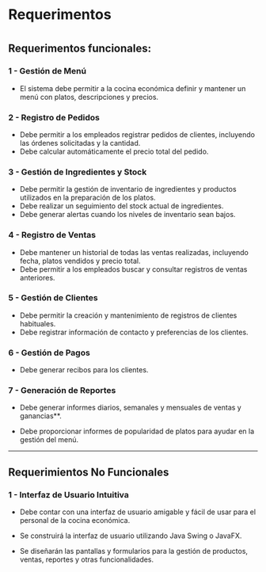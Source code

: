 # Requerimentos
#

## Requerimentos funcionales:

### 1 - Gestión de Menú
* El sistema debe permitir a la cocina económica definir y mantener un menú con platos, descripciones y precios.

### 2 - Registro de Pedidos
* Debe permitir a los empleados registrar pedidos de clientes, incluyendo las órdenes solicitadas y la cantidad.
* Debe calcular automáticamente el precio total del pedido.

### 3 - Gestión de Ingredientes y Stock
* Debe permitir la gestión de inventario de ingredientes y productos utilizados en la preparación de los platos.
* Debe realizar un seguimiento del stock actual de ingredientes.
* Debe generar alertas cuando los niveles de inventario sean bajos.

### 4 - Registro de Ventas
* Debe mantener un historial de todas las ventas realizadas, incluyendo fecha, platos vendidos y precio total.
* Debe permitir a los empleados buscar y consultar registros de ventas anteriores.

### 5 - Gestión de Clientes
* Debe permitir la creación y mantenimiento de registros de clientes habituales.
* Debe registrar información de contacto y preferencias de los clientes.

### 6 - Gestión de Pagos
* Debe generar recibos para los clientes.

### 7 - Generación de Reportes
* Debe generar informes diarios, semanales y mensuales de ventas y ganancias**.
- Debe proporcionar informes de popularidad de platos para ayudar en la gestión del menú.

---

## Requerimientos No Funcionales

### 1 - Interfaz de Usuario Intuitiva
* Debe contar con una interfaz de usuario amigable y fácil de usar para el personal de la cocina económica.
* Se construirá la interfaz de usuario utilizando Java Swing o JavaFX.

* Se diseñarán las pantallas y formularios para la gestión de productos, ventas, reportes y otras funcionalidades.
